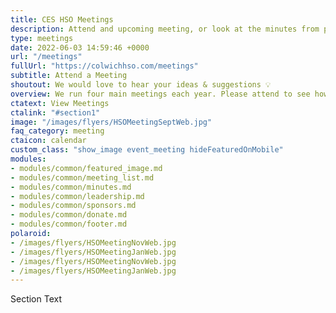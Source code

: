 ```yaml
---
title: CES HSO Meetings
description: Attend and upcoming meeting, or look at the minutes from previous meetings.
type: meetings
date: 2022-06-03 14:59:46 +0000
url: "/meetings"
fullUrl: "https://colwichhso.com/meetings"
subtitle: Attend a Meeting
shoutout: We would love to hear your ideas & suggestions 💡
overview: We run four main meetings each year. Please attend to see how you can help Colwich Elementary, or look at the meeting minutes below.
ctatext: View Meetings
ctalink: "#section1"
image: "/images/flyers/HSOMeetingSeptWeb.jpg"
faq_category: meeting
ctaicon: calendar
custom_class: "show_image event_meeting hideFeaturedOnMobile"
modules:
- modules/common/featured_image.md
- modules/common/meeting_list.md
- modules/common/minutes.md
- modules/common/leadership.md
- modules/common/sponsors.md
- modules/common/donate.md
- modules/common/footer.md
polaroid: 
- /images/flyers/HSOMeetingNovWeb.jpg
- /images/flyers/HSOMeetingJanWeb.jpg
- /images/flyers/HSOMeetingNovWeb.jpg
- /images/flyers/HSOMeetingJanWeb.jpg
---
```

Section Text